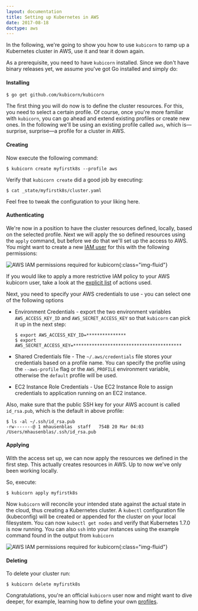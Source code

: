 ```yaml
---
layout: documentation
title: Setting up Kubernetes in AWS
date: 2017-08-18
doctype: aws
---
```


In the following, we're going to show you how to use `kubicorn` to ramp up a Kubernetes cluster in AWS, use it and tear it down again.

As a prerequisite, you need to have `kubicorn` installed. Since we don't have binary releases yet, we assume you've got Go installed and simply do:

#### Installing

```
$ go get github.com/kubicorn/kubicorn
```

The first thing you will do now is to define the cluster resources.
For this, you need to select a certain profile. Of course, once you're more familiar with `kubicorn`, you can go ahead and extend existing profiles or create new ones.
In the following we'll be using an existing profile called `aws`, which is—surprise, surprise—a profile for a cluster in AWS.

#### Creating

Now execute the following command:

```
$ kubicorn create myfirstk8s --profile aws
```

Verify that `kubicorn create` did a good job by executing:

```
$ cat _state/myfirstk8s/cluster.yaml
```

Feel free to tweak the configuration to your liking here.

#### Authenticating

We're now in a position to have the cluster resources defined, locally, based on the selected profile.
Next we will apply the so defined resources using the `apply` command, but before we do that we'll set up the access to AWS.
You might want to create a new [IAM user](http://docs.aws.amazon.com/IAM/latest/UserGuide/id_users_create.html) for this with the following permissions:

![AWS IAM permissions required for `kubicorn`](https://github.com/kubicorn/kubicorn/raw/master/docs/img/aws-iam-user-perm-screen-shot.png){:class="img-fluid"}

If you would like to apply a more restrictive IAM policy to your AWS kubicorn user, take a look at the [explicit list](http://kubicorn.io/documentation/minimal-aws-permissions.html) of actions used.

Next, you need to specify your AWS credentials to use - you can select one of the following options 

 * Environment Credentials - export the two environment variables `AWS_ACCESS_KEY_ID` and `AWS_SECRET_ACCESS_KEY` so that `kubicorn` can pick it up in the next step:
 
    ```
    $ export AWS_ACCESS_KEY_ID=***************
    $ export AWS_SECRET_ACCESS_KEY=*****************************************
    ```
    

 * Shared Credentials file - The `~/.aws/credentials` file stores your credentials based on a profile name. You can
     specify the profile using the `--aws-profile` flag or the `AWS_PROFILE` environment variable, otherwise
     the `default` profile will be used.

 * EC2 Instance Role Credentials - Use EC2 Instance Role to assign credentials to application running on an EC2 instance. 

Also, make sure that the public SSH key for your AWS account is called `id_rsa.pub`, which is the default in above profile:

```
$ ls -al ~/.ssh/id_rsa.pub
-rw-------@ 1 mhausenblas  staff   754B 20 Mar 04:03 /Users/mhausenblas/.ssh/id_rsa.pub
```

#### Applying

With the access set up, we can now apply the resources we defined in the first step. 
This actually creates resources in AWS. Up to now we've only been working locally.

So, execute:

```
$ kubicorn apply myfirstk8s
```

Now `kubicorn` will reconcile your intended state against the actual state in the cloud, thus creating a Kubernetes cluster.
A `kubectl` configuration file (kubeconfig) will be created or appended for the cluster on your local filesystem.
You can now `kubectl get nodes` and verify that Kubernetes 1.7.0 is now running.
You can also `ssh` into your instances using the example command found in the output from `kubicorn`

![AWS IAM permissions required for `kubicorn`](https://github.com/kubicorn/kubicorn/raw/master/docs/img/aws-example-apply.png){:class="img-fluid"}


#### Deleting

To delete your cluster run:

```
$ kubicorn delete myfirstk8s
```

Congratulations, you're an official `kubicorn` user now and might want to dive deeper,
for example, learning how to define your own [profiles](https://github.com/kubicorn/kubicorn/tree/master/profiles).
